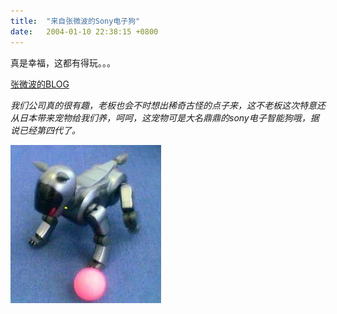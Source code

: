 ```yaml
---
title:  "来自张微波的Sony电子狗"
date:   2004-01-10 22:38:15 +0800
---
```


真是幸福，这都有得玩。。。  

[张微波的BLOG](http://www.5ilinux.com/blog/archives/000070.html)  

_我们公司真的很有趣，老板也会不时想出稀奇古怪的点子来，这不老板这次特意还从日本带来宠物给我们养，呵呵，这宠物可是大名鼎鼎的sony电子智能狗哦，据说已经第四代了。_  

![](/images/2011/digital/sonydog.jpg)  


